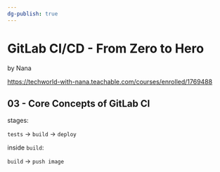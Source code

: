 ```yaml
---
dg-publish: true
---
```

# GitLab CI/CD - From Zero to Hero

by Nana

<https://techworld-with-nana.teachable.com/courses/enrolled/1769488>

## 03 - Core Concepts of GitLab CI

stages:

`tests` -> `build` -> `deploy`

inside `build`:

`build` -> `push image`

 